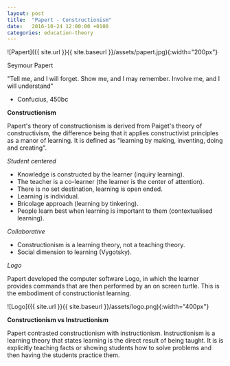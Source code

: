 ```yaml
---
layout: post
title:  "Papert - Constructionism"
date:   2016-10-24 12:00:00 +0100
categories: education-theory
---
```


![Papert]({{ site.url }}{{ site.baseurl }}/assets/papert.jpg){:width="200px"}

Seymour Papert

"Tell me, and I will forget.
Show me, and I may remember.
Involve me, and I will understand"
- Confucius, 450bc

**Constructionism**

Papert's theory of constructionism is derived from Paiget's theory of constructivism, the difference being that it applies constructivist principles as a manor of learning. It is defined as "learning by making, inventing, doing and creating".

*Student centered*

- Knowledge is constructed by the learner (inquiry learning).
- The teacher is a co-learner (the learner is the center of attention).
- There is no set destination, learning is open ended.
- Learning is individual.
- Bricolage approach (learning by tinkering).
- People learn best when learning is important to them (contextualised learning).

*Collaborative*

- Constructionism is a learning theory, not a teaching theory.
- Social dimension to learning (Vygotsky).

*Logo*

Papert developed the computer software Logo, in which the learner provides commands that are then performed by an on screen turtle. This is the embodiment of constructionist learning.

![Logo]({{ site.url }}{{ site.baseurl }}/assets/logo.png){:width="400px"}

**Constructionism vs Instructionism**

Papert contrasted constructionism with instructionism. Instructionism is a learning theory that states learning is the direct result of being taught. It is is explicitly teaching facts or showing students how to solve problems and then having the students practice them.
